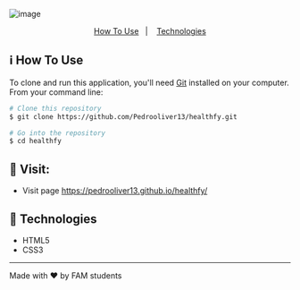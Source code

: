 ![image](https://github.com/Pedrooliver13/healthfy/assets/56042296/22a05cfc-aeef-427a-bf2a-14447daf398a)


<p align="center">
  <a href="#information_source-how-to-use">How To Use</a>&nbsp;&nbsp;&nbsp;|&nbsp;&nbsp;&nbsp;
  <a href="#rocket-technologies">Technologies</a>
</p>

## :information_source: How To Use

To clone and run this application, you'll need [Git](https://git-scm.com) installed on your computer. From your command line:

```bash
# Clone this repository
$ git clone https://github.com/Pedrooliver13/healthfy.git

# Go into the repository
$ cd healthfy
```

## 🔖 Visit:

- Visit page https://pedrooliver13.github.io/healthfy/

## :rocket: Technologies

-  HTML5
-  CSS3

---

Made with ♥ by FAM students
